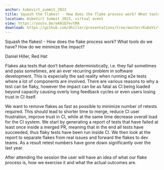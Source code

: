 ```yaml
---
anchor: kubevirt_summit_2023
title: Squash the flakes! - How does the flake process work? What tools do we have? How do we minimize the impact?
location: KubeVirt Summit 2023, virtual event
view: https://youtu.be/eA81Q7evtMA
download: https://github.com/dhiller/presentations/tree/master/KubeVirt-Summit-2023
---
```



Squash the flakes! - How does the flake process work? What tools do we have? How do we minimize the impact?

Daniel Hiller, Red Hat

Flakes aka tests that don’t behave deterministically, i.e. they fail sometimes and pass sometimes, are an ever recurring problem in software development. This is especially the sad reality when running e2e tests where a lot of components are involved. There are various reasons to why a test can be flaky, however the impact can be as fatal as CI being loaded beyond capacity causing overly long feedback cycles or even users losing trust in CI itself.

We want to remove flakes as fast as possible to minimize number of retests required. This should lead to shorter time to merge, reduce CI user frustration, improve trust in CI, while at the same time decrease overall load for the CI system. We start by generating a report of tests that have failed at least once inside a merged PR, meaning that in the end all tests have succeeded, thus flaky tests have been run inside CI. We then look at the report to separate flakes from real issues and forward the flakes to dev teams. As a result retest numbers have gone down significantly over the last year.

After attending the session the user will have an idea of what our flake process is, how we exercise it and what the actual outcomes are.
